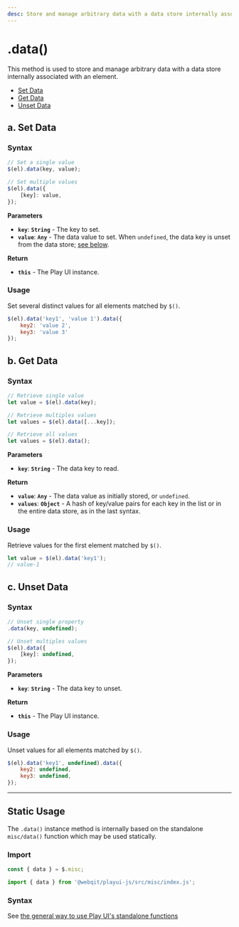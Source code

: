 ```yaml
---
desc: Store and manage arbitrary data with a data store internally associated with an element.
---
```

# .data\(\)

This method is used to store and manage arbitrary data with a data store internally associated with an element.

+ [Set Data](#a-set-data)
+ [Get Data](#b-get-data)
+ [Unset Data](#c-unset-data)

## a. Set Data

### Syntax

```js
// Set a single value
$(el).data(key, value);

// Set multiple values
$(el).data({
    [key]: value,
});
```

**Parameters**

+ **`key`**: **`String`** - The key to set.
+ **`value`**: **`Any`** - The data value to set. When `undefined`, the data key is unset from the data store; [see below](#c-unset-data).

**Return**

+ **`this`** - The Play UI instance.

### Usage

Set several distinct values for all elements matched by `$()`.

```js
$(el).data('key1', 'value 1').data({
    key2: 'value 2',
    key3: 'value 3'
});
```

## b. Get Data

### Syntax

```js
// Retrieve single value
let value = $(el).data(key);

// Retrieve multiples values
let values = $(el).data([...key]);

// Retrieve all values
let values = $(el).data();
```

**Parameters**

+ **`key`**: **`String`** - The data key to read.

**Return**

+ **`value`**: **`Any`** - The data value as initially stored, or `undefined`.
+ **`values`**: **`Object`** - A hash of key/value pairs for each key in the list or in the entire data store, as in the last syntax.

### Usage

Retrieve values for the first element matched by `$()`.

```js
let value = $(el).data('key1');
// value-1
```

## c. Unset Data

### Syntax

```js
// Unset single property
.data(key, undefined);

// Unset multiples values
$(el).data({
    [key]: undefined,
});
```

**Parameters**

+ **`key`**: **`String`** - The data key to unset.

**Return**

+ **`this`** - The Play UI instance.

### Usage

Unset values for all elements matched by `$()`.

```js
$(el).data('key1', undefined).data({
    key2: undefined,
    key3: undefined,
});
```

------

## Static Usage

The `.data()` instance method is internally based on the standalone `misc/data()` function which may be used statically.

### Import

```js
const { data } = $.misc;
```
```js
import { data } from '@webqit/playui-js/src/misc/index.js';
```

### Syntax

See [the general way to use Play UI's standalone functions](../../../overview#use-as-descrete-utilities)